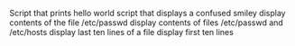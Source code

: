 Script that prints hello world
script that displays a confused smiley
display contents of the file /etc/passwd
display contents of files /etc/passwd and /etc/hosts
display last ten lines of a file
display first ten lines
